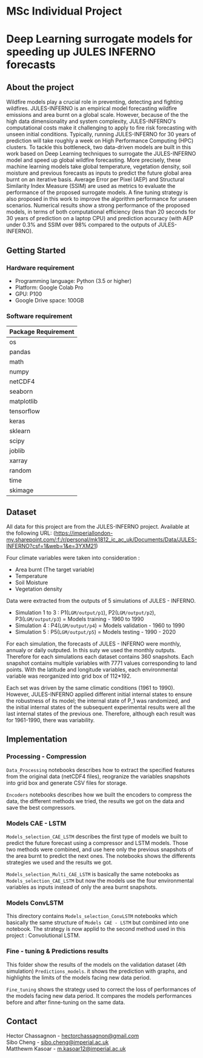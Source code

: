 # MSc Individual Project

# Deep Learning surrogate models for speeding up JULES INFERNO forecasts

## About the project
Wildfire models play a crucial role in preventing, detecting and fighting wildfires. JULES-INFERNO is an empirical model forecasting wildfire emissions and area burnt on a global scale. However, because of the the high data dimensionality and system complexity, JULES-INFERNO's computational costs make it challenging to apply to fire risk forecasting with unseen initial conditions. Typically, running JULES-INFERNO for 30 years of prediction will take roughly a week on High Performance Computing (HPC) clusters. To tackle this bottleneck, two data-driven models are built in this work based on Deep Learning techniques to surrogate the JULES-INFERNO model and speed up global wildfire forecasting.
More precisely, these machine learning models take global temperature, vegetation density, soil moisture and previous forecasts as inputs to predict the future global area burnt on an iterative basis.
 Average Error per Pixel (AEP) and Structural Similarity Index Measure (SSIM) are used as metrics to evaluate the performance of the proposed surrogate models. A fine tuning strategy is also proposed in this work to improve the algorithm performance for unseen scenarios.
Numerical results show a strong performance of the proposed models, in terms of both computational efficiency (less than 20 seconds for 30 years of prediction on a laptop CPU) and prediction accuracy (with AEP under 0.3\% and SSIM over 98\% compared to the outputs of JULES-INFERNO).

## Getting Started

### Hardware requirement

*   Programming language: Python (3.5 or higher)
*   Platform: Google Colab Pro
*   GPU: P100
*   Google Drive space: 100GB

### Software requirement

| Package Requirement                        |
|--------------------------------------------|
| os                                         |
| pandas                                     |
| math                                       |
| numpy                                      |
| netCDF4                                    |
| seaborn                                    |
| matplotlib                                 |
| tensorflow                                 |
| keras                                      |
| sklearn                                    |
| scipy                                      |
| joblib                                     |
| xarray                                     |
| random                                     |
| time                                       |
| skimage                                    |

## Dataset
All data for this project are from the JULES-INFERNO project. Available  at the following URL:
(https://imperiallondon-my.sharepoint.com/:f:/r/personal/mk1812_ic_ac_uk/Documents/Data/JULES-INFERNO?csf=1&web=1&e=3YXM21)

Four climate variables were taken into consideration :
 - Area burnt (The target variable)
 - Temperature
 - Soil Moisture
 - Vegetation density

Data were extracted from the outputs of 5 simulations of JULES - INFERNO.
 - Simulation 1 to 3 : P1(``LGM/output/p1``), P2(``LGM/output/p2``), P3(``LGM/output/p3``) = Models training - 1960 to 1990
 - Simulation 4 : P4(``LGM/output/p4``) = Models validation - 1960 to 1990
 - Simulation 5 : P5(``LGM/output/p5``) = Models testing - 1990 - 2020

For each simulation, the forecasts of JULES - INFERNO were monthly, annualy or daily outputed. In this suty we used the monthly outputs. Therefore for each simulations  each dataset contains 360 snapshots. Each snapshot contains multiple variables with 7771 values corresponding to land points. With the latitude and longitude variables, each environmental variable was reorganized into grid box of 112*192.

Each set was driven by the same climatic conditions (1961 to 1990). However, JULES-INFERNO applied different initial internal states to ensure the robustness of its model; the internal state of P_1 was randomized, and the initial internal states of the subsequent experimental results were all the last internal states of the previous one. Therefore, although each result was for 1961-1990, there was variability. 

## Implementation

### Processing - Compression

`Data_Processing` notebooks describes how to extract the specified features from the original data (netCDF4 files), reogranize the variables snapshots into grid box and generate CSV files for storage.

`Encoders` notebooks describes how we built the encoders to compress the data, the different methods we tried, the results we got on the data and save the best compressors.

### Models CAE - LSTM

`Models_selection_CAE_LSTM` describes the first type of models we built to predict the future forecast using a compressor and LSTM models. Those two methods were combined, and use here only the previous snapshots of the area burnt to predict the next ones. The notebooks shows the differents strategies we used and the results we got.  

`Models_selection_Multi_CAE_LSTM` is basically the same notebooks as `Models_selection_CAE_LSTM` but now the models use the four environmental variables as inputs instead of only the area burnt snapshots.  

### Models ConvLSTM

This directory contains `Models_selection_ConvLSTM` notebooks which basically the same structure of `Models CAE - LSTM` but combined into one notebook. The strategy is now applid to the second method used in this project : Convolutional LSTM.

### Fine - tuning & Predictions results

This folder show the results of the models on the validation dataset (4th simulation) `Predictions_models`. it shows the prediction with graphs, and highlights the limits of the models facing new data period.

`Fine_tuning` shows the strategy used to correct the loss of performances of the models facing new data period. It compares the models performances before and after finne-tuning on the same data. 

## Contact

Hector Chassagnon - hectorchassagnon@gmail.com<br>
Sibo Cheng - sibo.cheng@imperial.ac.uk<br>
Matthewm Kasoar - m.kasoar12@imperial.ac.uk<br>
